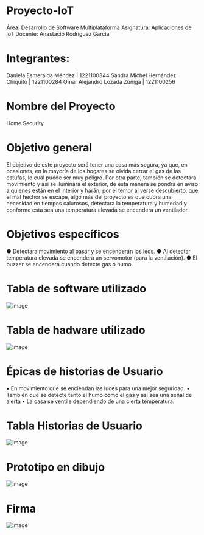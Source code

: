 # Proyecto-IoT


Área: Desarrollo de Software Multiplataforma
Asignatura: Aplicaciones de loT
Docente: Anastacio Rodríguez García 

# Integrantes:
Daniela Esmeralda Méndez | 1221100344
Sandra Michel Hernández Chiquito | 1221100284
Omar Alejandro Lozada Zúñiga | 1221100256

# Nombre del Proyecto
Home Security

# Objetivo general
El objetivo de este proyecto será tener una casa más segura, ya que, en ocasiones, en la mayoría de los hogares se olvida cerrar el gas de las estufas, lo cual puede ser muy peligro. Por otra parte, también se detectará movimiento y así se iluminará el exterior, de esta manera se pondrá en aviso a quienes están en el interior y harán, por el temor al verse descubierto, que el mal hechor se escape, algo más del proyecto es que cubra una necesidad en tiempos calurosos, detectara la temperatura y humedad y conforme esta sea una temperatura elevada se encenderá un ventilador.

# Objetivos específicos
●	Detectara movimiento al pasar y se encenderán los leds.
●	Al detectar temperatura elevada se encenderá un servomotor (para la ventilación).
●	 El buzzer se encenderá cuando detecte gas o humo.

# Tabla de software utilizado
![image](https://user-images.githubusercontent.com/107783594/234897959-6c2bd749-2d61-42e4-8388-c0d0943bef6c.png)


# Tabla de hadware utilizado
![image](https://user-images.githubusercontent.com/107783594/234898094-28b31cf1-fbf3-4f8f-88d6-89694dccd3ea.png)


# Épicas de historias de Usuario
•	En movimiento que se enciendan las luces para una mejor seguridad.
•	También que se detecte tanto el humo como el gas y así sea una señal de alerta 
•	La casa se ventile dependiendo de una cierta temperatura.
 

# Tabla Historias de Usuario
![image](https://user-images.githubusercontent.com/107783594/234903835-034d19f0-035e-432d-ab4d-1de8590fdff7.png)


# Prototipo en dibujo


![image](https://user-images.githubusercontent.com/107783594/234896709-19f0f645-ba0f-47ce-984f-a3a972266d9d.png)

# Firma

![image](https://user-images.githubusercontent.com/107783594/234896922-e35d089f-750f-4153-b1ac-5ba42433b2e1.png)



